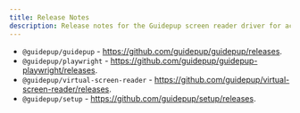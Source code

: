 ```yaml
---
title: Release Notes
description: Release notes for the Guidepup screen reader driver for accessibility automation testing.
---
```


- `@guidepup/guidepup` - <https://github.com/guidepup/guidepup/releases>.
- `@guidepup/playwright` - <https://github.com/guidepup/guidepup-playwright/releases>.
- `@guidepup/virtual-screen-reader` - <https://github.com/guidepup/virtual-screen-reader/releases>.
- `@guidepup/setup` - <https://github.com/guidepup/setup/releases>.

